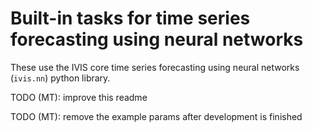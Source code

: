 # Built-in tasks for time series forecasting using neural networks

These use the IVIS core time series forecasting using neural networks (`ivis.nn`) python library.

TODO (MT): improve this readme

TODO (MT): remove the example params after development is finished
